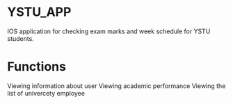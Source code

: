 # YSTU_APP
IOS application for checking exam marks and week schedule for YSTU students.

# Functions
Viewing information about user
Viewing academic performance
Viewing the list of univercety employee

